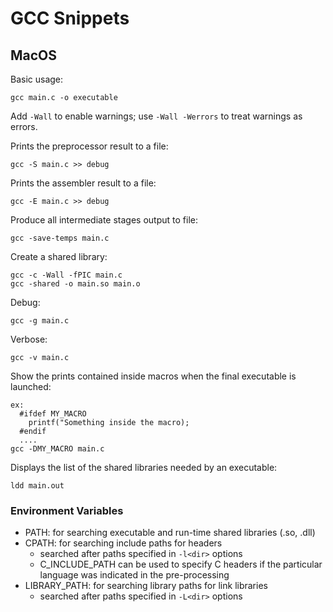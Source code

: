 # GCC Snippets

## MacOS

Basic usage:
```
gcc main.c -o executable
```
Add `-Wall` to enable warnings; use `-Wall -Werrors` to treat warnings as errors.

Prints the preprocessor result to a file:
```
gcc -S main.c >> debug
```

Prints the assembler result to a file:
```
gcc -E main.c >> debug
```

Produce all intermediate stages output to file:
```
gcc -save-temps main.c
```

Create a shared library:
```
gcc -c -Wall -fPIC main.c
gcc -shared -o main.so main.o
```

Debug:
```
gcc -g main.c
```

Verbose:
```
gcc -v main.c
```

Show the prints contained inside macros when the final executable is launched:
```
ex:
  #ifdef MY_MACRO
    printf("Something inside the macro);
  #endif
  ....
gcc -DMY_MACRO main.c
```

Displays the list of the shared libraries needed by an executable:
```
ldd main.out
```

### Environment Variables

  - PATH: for searching executable and run-time shared libraries (.so, .dll)
  - CPATH: for searching include paths for headers
    - searched after paths specified in `-l<dir>` options
    - C_INCLUDE_PATH can be used to specify C headers if the particular language was indicated in the pre-processing
  - LIBRARY_PATH: for searching library paths for link libraries
    - searched after paths specified in `-L<dir>` options
